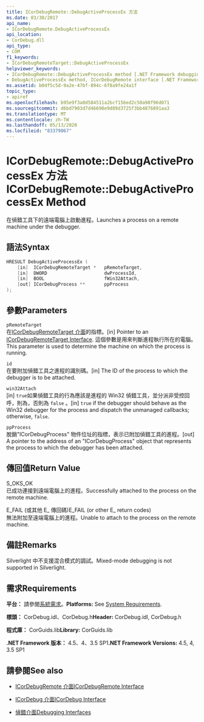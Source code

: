 ```yaml
---
title: ICorDebugRemote::DebugActiveProcessEx 方法
ms.date: 03/30/2017
api_name:
- ICorDebugRemote.DebugActiveProcessEx
api_location:
- CorDebug.dll
api_type:
- COM
f1_keywords:
- ICorDebugRemoteTarget::DebugActiveProcessEx
helpviewer_keywords:
- ICorDebugRemote::DebugActiveProcessEx method [.NET Framework debugging]
- DebugActiveProcessEx method, ICorDebugRemote interface [.NET Framework debugging]
ms.assetid: b0df5c5d-9a2e-47bf-894c-6f8a9fe24a1f
topic_type:
- apiref
ms.openlocfilehash: b95e9f3a0d584511a2bcf156ed2c50a98f96d071
ms.sourcegitcommit: d6bd7903d7d46698e9d89d3725f3bb4876891aa3
ms.translationtype: MT
ms.contentlocale: zh-TW
ms.lasthandoff: 05/13/2020
ms.locfileid: "83379067"
---
```

# <a name="icordebugremotedebugactiveprocessex-method"></a><span data-ttu-id="75f18-102">ICorDebugRemote::DebugActiveProcessEx 方法</span><span class="sxs-lookup"><span data-stu-id="75f18-102">ICorDebugRemote::DebugActiveProcessEx Method</span></span>
<span data-ttu-id="75f18-103">在偵錯工具下的遠端電腦上啟動進程。</span><span class="sxs-lookup"><span data-stu-id="75f18-103">Launches a process on a remote machine under the debugger.</span></span>  
  
## <a name="syntax"></a><span data-ttu-id="75f18-104">語法</span><span class="sxs-lookup"><span data-stu-id="75f18-104">Syntax</span></span>  
  
```cpp  
HRESULT DebugActiveProcessEx (  
    [in]  ICorDebugRemoteTarget *   pRemoteTarget,  
    [in]  DWORD                     dwProcessId,  
    [in]  BOOL                      fWin32Attach,  
    [out] ICorDebugProcess **       ppProcess  
);  
```  
  
## <a name="parameters"></a><span data-ttu-id="75f18-105">參數</span><span class="sxs-lookup"><span data-stu-id="75f18-105">Parameters</span></span>  
 `pRemoteTarget`  
 <span data-ttu-id="75f18-106">在[ICorDebugRemoteTarget 介面](icordebugremotetarget-interface.md)的指標。</span><span class="sxs-lookup"><span data-stu-id="75f18-106">[in] Pointer to an [ICorDebugRemoteTarget Interface](icordebugremotetarget-interface.md).</span></span> <span data-ttu-id="75f18-107">這個參數是用來判斷進程執行所在的電腦。</span><span class="sxs-lookup"><span data-stu-id="75f18-107">This parameter is used to determine the machine on which the process is running.</span></span>  
  
 `id`  
 <span data-ttu-id="75f18-108">在要附加偵錯工具之進程的識別碼。</span><span class="sxs-lookup"><span data-stu-id="75f18-108">[in] The ID of the process to which the debugger is to be attached.</span></span>  
  
 `win32Attach`  
 <span data-ttu-id="75f18-109">[in] `true`如果偵錯工具的行為應該是進程的 Win32 偵錯工具，並分派非受控回呼，則為，否則為 `false` 。</span><span class="sxs-lookup"><span data-stu-id="75f18-109">[in] `true` if the debugger should behave as the Win32 debugger for the process and dispatch the unmanaged callbacks; otherwise, `false`.</span></span>  
  
 `ppProcess`  
 <span data-ttu-id="75f18-110">脫銷"ICorDebugProcess" 物件位址的指標，表示已附加偵錯工具的進程。</span><span class="sxs-lookup"><span data-stu-id="75f18-110">[out] A pointer to the address of an "ICorDebugProcess" object that represents the process to which the debugger has been attached.</span></span>  
  
## <a name="return-value"></a><span data-ttu-id="75f18-111">傳回值</span><span class="sxs-lookup"><span data-stu-id="75f18-111">Return Value</span></span>  
 <span data-ttu-id="75f18-112">S_OK</span><span class="sxs-lookup"><span data-stu-id="75f18-112">S_OK</span></span>  
 <span data-ttu-id="75f18-113">已成功連接到遠端電腦上的進程。</span><span class="sxs-lookup"><span data-stu-id="75f18-113">Successfully attached to the process on the remote machine.</span></span>  
  
 <span data-ttu-id="75f18-114">E_FAIL (或其他 E_ 傳回碼)</span><span class="sxs-lookup"><span data-stu-id="75f18-114">E_FAIL (or other E_ return codes)</span></span>  
 <span data-ttu-id="75f18-115">無法附加至遠端電腦上的進程。</span><span class="sxs-lookup"><span data-stu-id="75f18-115">Unable to attach to the process on the remote machine.</span></span>  
  
## <a name="remarks"></a><span data-ttu-id="75f18-116">備註</span><span class="sxs-lookup"><span data-stu-id="75f18-116">Remarks</span></span>  
 <span data-ttu-id="75f18-117">Silverlight 中不支援混合模式的調試。</span><span class="sxs-lookup"><span data-stu-id="75f18-117">Mixed-mode debugging is not supported in Silverlight.</span></span>  
  
## <a name="requirements"></a><span data-ttu-id="75f18-118">需求</span><span class="sxs-lookup"><span data-stu-id="75f18-118">Requirements</span></span>  
 <span data-ttu-id="75f18-119">**平台：** 請參閱[系統需求](../../get-started/system-requirements.md)。</span><span class="sxs-lookup"><span data-stu-id="75f18-119">**Platforms:** See [System Requirements](../../get-started/system-requirements.md).</span></span>  
  
 <span data-ttu-id="75f18-120">**標頭：** CorDebug.idl、CorDebug.h</span><span class="sxs-lookup"><span data-stu-id="75f18-120">**Header:** CorDebug.idl, CorDebug.h</span></span>  
  
 <span data-ttu-id="75f18-121">**程式庫：** CorGuids.lib</span><span class="sxs-lookup"><span data-stu-id="75f18-121">**Library:** CorGuids.lib</span></span>  
  
 <span data-ttu-id="75f18-122">**.NET Framework 版本：** 4.5、4、3.5 SP1</span><span class="sxs-lookup"><span data-stu-id="75f18-122">**.NET Framework Versions:** 4.5, 4, 3.5 SP1</span></span>  
  
## <a name="see-also"></a><span data-ttu-id="75f18-123">請參閱</span><span class="sxs-lookup"><span data-stu-id="75f18-123">See also</span></span>

- [<span data-ttu-id="75f18-124">ICorDebugRemote 介面</span><span class="sxs-lookup"><span data-stu-id="75f18-124">ICorDebugRemote Interface</span></span>](icordebugremote-interface.md)
- [<span data-ttu-id="75f18-125">ICorDebug 介面</span><span class="sxs-lookup"><span data-stu-id="75f18-125">ICorDebug Interface</span></span>](icordebug-interface.md)

- [<span data-ttu-id="75f18-126">偵錯介面</span><span class="sxs-lookup"><span data-stu-id="75f18-126">Debugging Interfaces</span></span>](debugging-interfaces.md)
